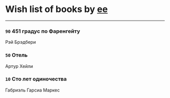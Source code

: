 # Wish list of books by [ee](https://my.mail.ru/mail/frodzhers/)
---

### `90` 451 градус по Фаренгейту
Рэй Брэдбери

### `50` Отель
Артур Хейли

### `10` Сто лет одиночества
Габриэль Гарсиа Маркес

